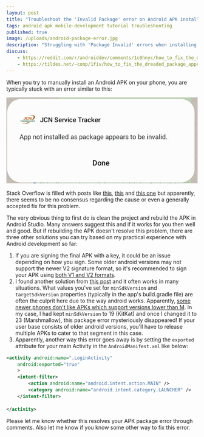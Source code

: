 ```yaml
---
layout: post
title: "Troubleshoot the 'Invalid Package' error on Android APK installation"
tags: android apk mobile-development tutorial troubleshooting
published: true
image: /uploads/android-package-error.jpg
description: "Struggling with 'Package Invalid' errors when installing Android APKs? Discover practical solutions for this common issue with our step-by-step guide."
discuss:
    - https://reddit.com/r/androiddev/comments/1c0hnyc/how_to_fix_the_dreaded_package_appears_to_be/
    - https://tildes.net/~comp/1fiv/how_to_fix_the_dreaded_package_appears_to_be_invalid_error_when_installing_apks
---
```


When you try to manually install an Android APK on your phone, you are typically stuck with an error similar to this:

![screenshot showing Android package invalid error](/uploads/android-package-error.jpg)

Stack Overflow is filled with posts like [this](https://stackoverflow.com/q/77749878/849365), [this](https://stackoverflow.com/q/46973058/849365) and [this one](https://stackoverflow.com/q/76145397/849365) but apparently, there seems to be no consensus regarding the cause or even a generally accepted fix for this problem.

The very obvious thing to first do is clean the project and rebuild the APK in Android Studio. Many answers suggest this and if it works for you then well and good. But if rebuilding the APK doesn't resolve this problem, there are three other solutions you can try based on my practical experience with Android development so far:

1. If you are signing the final APK with a key, it could be an issue depending on how you sign. Some older android versions may not support the newer V2 signature format, so it's recommended to sign your APK using [both V1 and V2 formats](https://stackoverflow.com/a/46973194/849365).
2. I found another solution from [this post](https://android.stackexchange.com/q/252577/38760) and it often works in many situations. What values you've set for `minSdkVersion` and `targetSdkVersion` properties (typically in the app's build.gradle file) are often the culprit here due to the way android works. Apparently, [some newer phones don't like APKs which support versions lower than M](https://www.xda-developers.com/android-14-block-outdated-apps/). In my case, I had kept `minSdkVersion` to 19 (KitKat) and once I changed it to 23 (Marshmallow), this package error mysteriously disappeared! If your user base consists of older android versions, you'll have to release multiple APKs to cater to that segment in this case.
3. Apparently, another way this error goes away is by setting the `exported` attribute for your main Activity in the `AndroidManifest.xml` like below:

```xml
<activity android:name=".LoginActivity"
	android:exported="true"
	>
	<intent-filter>
		<action android:name="android.intent.action.MAIN" />
		<category android:name="android.intent.category.LAUNCHER" />
	</intent-filter>

</activity>
```

Please let me know whether this resolves your APK package error through comments. Also let me know if you know some other way to fix this error.